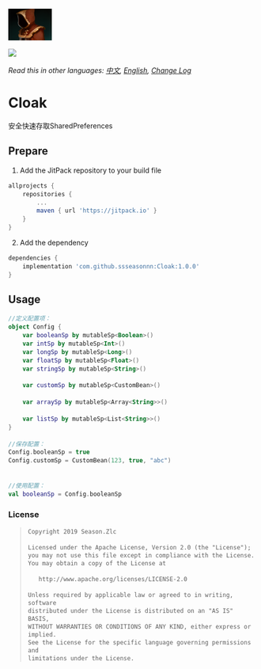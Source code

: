 ![](Cloak.png)

[![](https://jitpack.io/v/ssseasonnn/Cloak.svg)](https://jitpack.io/#ssseasonnn/Cloak)

*Read this in other languages: [中文](README.zh.md), [English](README.md), [Change Log](CHANGELOG.md)*

# Cloak

安全快速存取SharedPreferences

## Prepare

1. Add the JitPack repository to your build file
```gradle
allprojects {
    repositories {
        ...
        maven { url 'https://jitpack.io' }
    }
}
```

2. Add the dependency

```gradle
dependencies {
	implementation 'com.github.ssseasonnn:Cloak:1.0.0'
}
```

## Usage

```kotlin
//定义配置项：
object Config {
    var booleanSp by mutableSp<Boolean>()
    var intSp by mutableSp<Int>()
    var longSp by mutableSp<Long>()
    var floatSp by mutableSp<Float>()
    var stringSp by mutableSp<String>()

    var customSp by mutableSp<CustomBean>()

    var arraySp by mutableSp<Array<String>>()

    var listSp by mutableSp<List<String>>()
}

//保存配置：
Config.booleanSp = true
Config.customSp = CustomBean(123, true, "abc")


//使用配置：
val booleanSp = Config.booleanSp
```

### License

> ```
> Copyright 2019 Season.Zlc
>
> Licensed under the Apache License, Version 2.0 (the "License");
> you may not use this file except in compliance with the License.
> You may obtain a copy of the License at
>
>    http://www.apache.org/licenses/LICENSE-2.0
>
> Unless required by applicable law or agreed to in writing, software
> distributed under the License is distributed on an "AS IS" BASIS,
> WITHOUT WARRANTIES OR CONDITIONS OF ANY KIND, either express or implied.
> See the License for the specific language governing permissions and
> limitations under the License.
> ```
